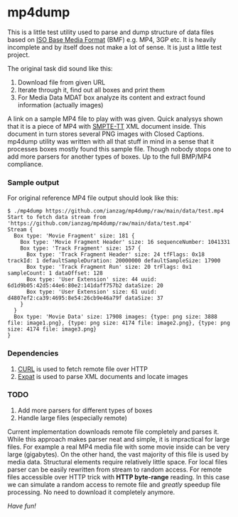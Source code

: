 # mp4dump

This is a little test utility used to parse and dump structure of data files based on [ISO Base Media Format](http://fileformats.archiveteam.org/wiki/ISO_Base_Media_File_Format)  (BMF) e.g. MP4, 3GP etc. It is heavily incomplete and by itself does not make a lot of sense. It is just a little test project.

The original task did sound like this:
1. Download file from given URL
2. Iterate through it, find out all boxes and print them
3. For Media Data MDAT box analyze its content and extract found information (actually images)

A link on a sample MP4 file to play with was given. Quick analysys shown that it is a piece of MP4 with [SMPTE-TT](https://www.speechpad.com/captions/smpte-tt) XML document inside. This document in turn stores several PNG images with Closed Captions. mp4dump utility was written with all that stuff in mind in a sense that it processes boxes mostly found this sample file. Though nobody stops one to add more parsers for another types of boxes. Up to the full BMP/MP4 compliance.

### Sample output

For original reference MP4 file output should look like this:

```
$ ./mp4dump https://github.com/ianzag/mp4dump/raw/main/data/test.mp4
Start to fetch data stream from 'https://github.com/ianzag/mp4dump/raw/main/data/test.mp4'
Stream {
  Box type: 'Movie Fragment' size: 181 {
    Box type: 'Movie Fragment Header' size: 16 sequenceNumber: 1041331
    Box type: 'Track Fragment' size: 157 {
      Box type: 'Track Fragment Header' size: 24 tfFlags: 0x18 trackId: 1 defaultSampleDuration: 20000000 defaultSampleSize: 17900
      Box type: 'Track Fragment Run' size: 20 trFlags: 0x1 sampleCount: 1 dataOffset: 128
      Box type: 'User Extension' size: 44 uuid: 6d1d9b05:42d5:44e6:80e2:141daff757b2 dataSize: 20
      Box type: 'User Extension' size: 61 uuid: d4807ef2:ca39:4695:8e54:26cb9e46a79f dataSize: 37
    }
  }
  Box type: 'Movie Data' size: 17908 images: {type: png size: 3888 file: image1.png}, {type: png size: 4174 file: image2.png}, {type: png size: 4174 file: image3.png}
}
```

### Dependencies

1. [CURL](https://curl.se/libcurl/) is used to fetch remote file over HTTP
2. [Expat](https://libexpat.github.io/) is used to parse XML documents and locate images

### TODO

1. Add more parsers for different types of boxes
2. Handle large files (especially remote)

Current implementation downloads remote file completely and parses it. While this approach makes parser neat and simple, it is impractical for large files. For example a real MP4 media file with some movie inside can be very large (gigabytes). On the other hand, the vast majority of this file is used by media data. Structural elements require relatively little space. For local files parser can be easily rewritten from stream to random access. For remote files accessible over HTTP trick with **HTTP byte-range** reading. In this case we can simulate a random access to remote file and *greatly* speedup file processing. No need to download it completely anymore.

*Have fun!*
